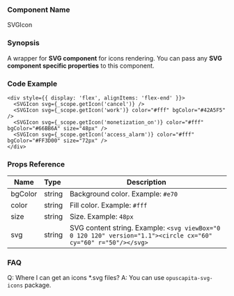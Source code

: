 ### Component Name

SVGIcon

### Synopsis

A wrapper for **SVG component** for icons rendering.
You can pass any **SVG component specific properties** to this component.

### Code Example

```
<div style={{ display: 'flex', alignItems: 'flex-end' }}>
  <SVGIcon svg={_scope.getIcon('cancel')} />
  <SVGIcon svg={_scope.getIcon('work')} color="#fff" bgColor="#42A5F5"  />
  <SVGIcon svg={_scope.getIcon('monetization_on')} color="#fff" bgColor="#66BB6A" size="48px" />
  <SVGIcon svg={_scope.getIcon('access_alarm')} color="#fff" bgColor="#FF3D00" size="72px" />
</div>
```

### Props Reference

| Name                           | Type                    | Description                                                                                                    |
| ------------------------------ | :---------------------- | -----------------------------------------------------------                                                    |
| bgColor                        | string                  | Background color. Example: `#e70`                                                                              |
| color                          | string                  | Fill color. Example: `#fff`                                                                                    |
| size                           | string                  | Size. Example: `48px`                                                                                          |
| svg                            | string                  | SVG content string. Example: `<svg viewBox="0 0 120 120" version="1.1"><circle cx="60" cy="60" r="50"/></svg>` |

### FAQ

Q: Where I can get an icons *.svg files? 
A: You can use `opuscapita-svg-icons` package.
